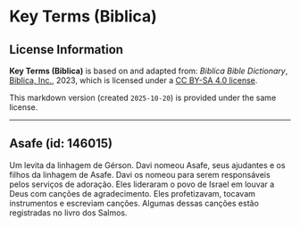 # Key Terms (Biblica)

## License Information

**Key Terms (Biblica)** is based on and adapted from: _Biblica Bible Dictionary_, [Biblica, Inc.](https://www.biblica.com/), 2023, which is licensed under a [CC BY-SA 4.0 license](https://creativecommons.org/licenses/by-sa/4.0/legalcode.en).

This markdown version (created `2025-10-20`) is provided under the same license.



--------------------------------

## Asafe (id: 146015)

Um levita da linhagem de Gérson. Davi nomeou Asafe, seus ajudantes e os filhos da linhagem de Asafe. Davi os nomeou para serem responsáveis pelos serviços de adoração. Eles lideraram o povo de Israel em louvar a Deus com canções de agradecimento. Eles profetizavam, tocavam instrumentos e escreviam canções. Algumas dessas canções estão registradas no livro dos Salmos.


